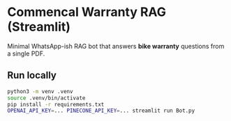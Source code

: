 # Commencal Warranty RAG (Streamlit)

Minimal WhatsApp-ish RAG bot that answers **bike warranty** questions from a single PDF.

## Run locally
```bash
python3 -m venv .venv
source .venv/bin/activate
pip install -r requirements.txt
OPENAI_API_KEY=... PINECONE_API_KEY=... streamlit run Bot.py
